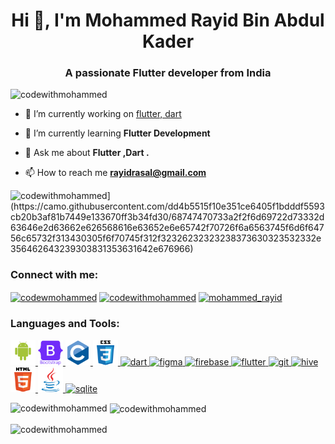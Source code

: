 <h1 align="center">Hi 👋, I'm Mohammed Rayid Bin Abdul Kader</h1>
<h3 align="center">A passionate Flutter developer from India</h3>

<p align="left"> <img src="https://komarev.com/ghpvc/?username=codewithmohammed&label=Profile%20views&color=0e75b6&style=flat" alt="codewithmohammed" /> </p>

- 🔭 I’m currently working on [flutter, dart](https://github.com/codewithmohammed?tab=repositories)

- 🌱 I’m currently learning **Flutter Development**

- 💬 Ask me about **Flutter ,Dart .**

- 📫 How to reach me **rayidrasal@gmail.com**
<p align="left"> <img src="[https://komarev.com/ghpvc/?username=codewithmohammed&label=Profile%20views&color=0e75b6&style=flat" alt="codewithmohammed](https://camo.githubusercontent.com/dd4b5515f10e351ce6405f1bdddf5593cb20b3af81b7449e133670ff3b34fd30/68747470733a2f2f6d69722d73332d63646e2d63662e626568616e63652e6e65742f70726f6a6563745f6d6f64756c65732f313430305f6f70745f312f32326232323238373630323532332e356462643239303831353631642e676966)" /> </p>
<h3 align="left">Connect with me:</h3>
<p align="left">
<a href="https://twitter.com/codewmohammed" target="blank"><img align="center" src="https://raw.githubusercontent.com/rahuldkjain/github-profile-readme-generator/master/src/images/icons/Social/twitter.svg" alt="codewmohammed" height="30" width="40" /></a>
<a href="https://stackoverflow.com/users/codewithmohammed" target="blank"><img align="center" src="https://raw.githubusercontent.com/rahuldkjain/github-profile-readme-generator/master/src/images/icons/Social/stack-overflow.svg" alt="codewithmohammed" height="30" width="40" /></a>
<a href="https://instagram.com/mohammed_rayid" target="blank"><img align="center" src="https://raw.githubusercontent.com/rahuldkjain/github-profile-readme-generator/master/src/images/icons/Social/instagram.svg" alt="mohammed_rayid" height="30" width="40" /></a>
</p>

<h3 align="left">Languages and Tools:</h3>
<p align="left"> <a href="https://developer.android.com" target="_blank" rel="noreferrer"> <img src="https://raw.githubusercontent.com/devicons/devicon/master/icons/android/android-original-wordmark.svg" alt="android" width="40" height="40"/> </a> <a href="https://getbootstrap.com" target="_blank" rel="noreferrer"> <img src="https://raw.githubusercontent.com/devicons/devicon/master/icons/bootstrap/bootstrap-plain-wordmark.svg" alt="bootstrap" width="40" height="40"/> </a> <a href="https://www.cprogramming.com/" target="_blank" rel="noreferrer"> <img src="https://raw.githubusercontent.com/devicons/devicon/master/icons/c/c-original.svg" alt="c" width="40" height="40"/> </a> <a href="https://www.w3schools.com/css/" target="_blank" rel="noreferrer"> <img src="https://raw.githubusercontent.com/devicons/devicon/master/icons/css3/css3-original-wordmark.svg" alt="css3" width="40" height="40"/> </a> <a href="https://dart.dev" target="_blank" rel="noreferrer"> <img src="https://www.vectorlogo.zone/logos/dartlang/dartlang-icon.svg" alt="dart" width="40" height="40"/> </a> <a href="https://www.figma.com/" target="_blank" rel="noreferrer"> <img src="https://www.vectorlogo.zone/logos/figma/figma-icon.svg" alt="figma" width="40" height="40"/> </a> <a href="https://firebase.google.com/" target="_blank" rel="noreferrer"> <img src="https://www.vectorlogo.zone/logos/firebase/firebase-icon.svg" alt="firebase" width="40" height="40"/> </a> <a href="https://flutter.dev" target="_blank" rel="noreferrer"> <img src="https://www.vectorlogo.zone/logos/flutterio/flutterio-icon.svg" alt="flutter" width="40" height="40"/> </a> <a href="https://git-scm.com/" target="_blank" rel="noreferrer"> <img src="https://www.vectorlogo.zone/logos/git-scm/git-scm-icon.svg" alt="git" width="40" height="40"/> </a> <a href="https://hive.apache.org/" target="_blank" rel="noreferrer"> <img src="https://www.vectorlogo.zone/logos/apache_hive/apache_hive-icon.svg" alt="hive" width="40" height="40"/> </a> <a href="https://www.w3.org/html/" target="_blank" rel="noreferrer"> <img src="https://raw.githubusercontent.com/devicons/devicon/master/icons/html5/html5-original-wordmark.svg" alt="html5" width="40" height="40"/> </a> <a href="https://www.java.com" target="_blank" rel="noreferrer"> <img src="https://raw.githubusercontent.com/devicons/devicon/master/icons/java/java-original.svg" alt="java" width="40" height="40"/> </a> <a href="https://www.sqlite.org/" target="_blank" rel="noreferrer"> <img src="https://www.vectorlogo.zone/logos/sqlite/sqlite-icon.svg" alt="sqlite" width="40" height="40"/> </a> </p>

<p><img align="left" src="https://github-readme-stats.vercel.app/api/top-langs?username=codewithmohammed&show_icons=true&locale=en&layout=compact" alt="codewithmohammed" /></p>

<p>&nbsp;<img align="center" src="https://github-readme-stats.vercel.app/api?username=codewithmohammed&show_icons=true&locale=en" alt="codewithmohammed" /></p>

<p><img align="center" src="https://github-readme-streak-stats.herokuapp.com/?user=codewithmohammed&" alt="codewithmohammed" /></p>
